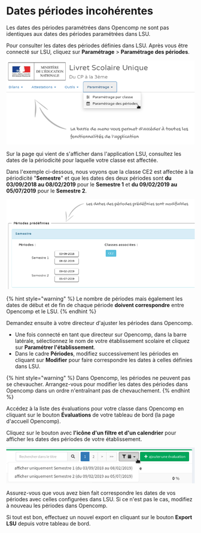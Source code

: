 # Dates périodes incohérentes

Les dates des périodes paramétrées dans Opencomp ne sont pas identiques aux dates des périodes paramétrées dans LSU.

Pour consulter les dates des périodes définies dans LSU. Après vous être connecté sur LSU, cliquez sur **Paramétrage** &gt; **Paramétrage des périodes**.

![Le menu d&apos;acc&#xE8;s de l&apos;application LSU permettant de param&#xE9;trer les p&#xE9;riodes.](../../.gitbook/assets/periodes.png)


Sur la page qui vient de s'afficher dans l'application LSU, consultez les dates de la périodicité pour laquelle votre classe est affectée.

Dans l'exemple ci-dessous, nous voyons que la classe CE2 est affectée à la périodicité "**Semestre**" et que les dates des deux périodes sont **du 03/09/2018 au 08/02/2019** pour le **Semestre 1** et **du 09/02/2019 au 05/07/2019** pour le **Semestre 2**.

![Dates de p&#xE9;riodes d&#xE9;finies dans LSU pour la classe CE2 et la p&#xE9;riodicit&#xE9; Semestre.](../../.gitbook/assets/classeperiodes.png)

{% hint style="warning" %}
Le nombre de périodes mais également les dates de début et de fin de chaque période **doivent correspondre** entre Opencomp et le LSU.
{% endhint %}

Demandez ensuite à votre directeur d'ajuster les périodes dans Opencomp.

* Une fois connecté en tant que directeur sur Opencomp, dans la barre latérale, sélectionnez le nom de votre établissement scolaire et cliquez sur **Paramétrer l'établissement**.
* Dans le cadre **Périodes**, modifiez successivement les périodes en cliquant sur **Modifier** pour faire correspondre les dates à celles définies dans LSU.

{% hint style="warning" %}
Dans Opencomp, les périodes ne peuvent pas se chevaucher. Arrangez-vous pour modifier les dates des périodes dans Opencomp dans un ordre n'entraînant pas de chevauchement.
{% endhint %}

Accédez à la liste des évaluations pour votre classe dans Opencomp en cliquant sur le bouton **Évaluations** de votre tableau de bord \(la page d'accueil Opencomp\).

Cliquez sur le bouton avec **l'icône d'un filtre et d'un calendrier** pour afficher les dates des périodes de votre établissement.

![Les dates des p&#xE9;riodes param&#xE9;tr&#xE9;es dans Opencomp.](../../.gitbook/assets/periodes_opencomp.png)

Assurez-vous que vous avez bien fait correspondre les dates de vos périodes avec celles configurées dans LSU. Si ce n'est pas le cas, modifiez à nouveau les périodes dans Opencomp.

Si tout est bon, effectuez un nouvel export en cliquant sur le bouton **Export LSU** depuis votre tableau de bord.

